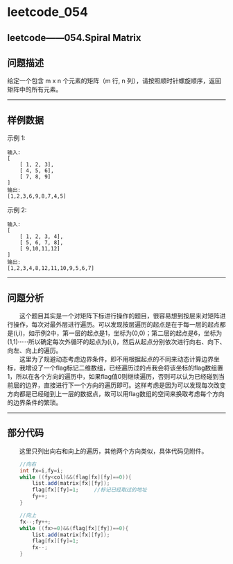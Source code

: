 # leetcode_054
leetcode——054.Spiral Matrix
---
## 问题描述
给定一个包含 m x n 个元素的矩阵（m 行, n 列），请按照顺时针螺旋顺序，返回矩阵中的所有元素。

---
## 样例数据
示例 1:
```
输入:
[
    [ 1, 2, 3],
    [ 4, 5, 6],
    [ 7, 8, 9]
]
输出: 
[1,2,3,6,9,8,7,4,5]
```
示例 2:
```
输入:
[
    [ 1, 2, 3, 4],
    [ 5, 6, 7, 8],
    [ 9,10,11,12]
]
输出: 
[1,2,3,4,8,12,11,10,9,5,6,7]
```

---
## 问题分析
&emsp;&emsp;这个题目其实是一个对矩阵下标进行操作的题目，很容易想到按层来对矩阵进行操作，每次对最外层进行遍历。可以发现按层遍历的起点是在于每一层的起点都是(i,i)，如示例2中，第一层的起点是1，坐标为(0,0)；第二层的起点是6，坐标为(1,1)······所以确定每次外循环的起点为(i,i)，然后从起点分别依次进行向右、向下、向左、向上的遍历。  
&emsp;&emsp;这里为了规避动态考虑边界条件，即不用根据起点的不同来动态计算边界坐标，我增设了一个flag标记二维数组，已经遍历过的点我会将该坐标的flag数组置1，所以在各个方向的遍历中，如果flag值0则继续遍历，否则可以认为已经碰到当前层的边界，直接进行下一个方向的遍历即可。这样考虑是因为可以发现每次改变方向都是已经碰到上一层的数据点，故可以用flag数组的空间来换取考虑每个方向的边界条件的繁琐。

---
## 部分代码
&emsp;&emsp;这里只列出向右和向上的遍历，其他两个方向类似，具体代码见附件。
```java
    //向右
    int fx=i,fy=i;
    while ((fy<col)&&(flag[fx][fy]==0)){  
        list.add(matrix[fx][fy]);
        flag[fx][fy]=1;     //标记已经取过的地址
        fy++;
    }
```
```java
    //向上
    fx--;fy++;
    while ((fx>=0)&&(flag[fx][fy])==0){
        list.add(matrix[fx][fy]);
        flag[fx][fy]=1;
        fx--;
    }
```

